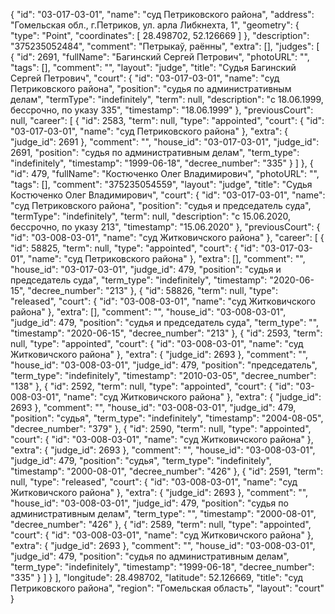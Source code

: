 {
    "id": "03-017-03-01",
    "name": "суд Петриковского района",
    "address": "Гомельская обл., г.Петриков, ул. арла Либкнехта, 1",
    "geometry": {
        "type": "Point",
        "coordinates": [
            28.498702,
            52.126669
        ]
    },
    "description": "375235052484",
    "comment": "Петрыкаў, раённы",
    "extra": [],
    "judges": [
        {
            "id": 2691,
            "fullName": "Багинский Сергей Петрович",
            "photoURL": "",
            "tags": [],
            "comment": "",
            "layout": "judge",
            "title": "Судья Багинский Сергей Петрович",
            "court": {
                "id": "03-017-03-01",
                "name": "суд Петриковского района",
                "position": "судья по административным делам",
                "termType": "indefinitely",
                "term": null,
                "description": "c 18.06.1999, бессрочно, по указу 335",
                "timestamp": "18.06.1999"
            },
            "previousCourt": null,
            "career": [
                {
                    "id": 2583,
                    "term": null,
                    "type": "appointed",
                    "court": {
                        "id": "03-017-03-01",
                        "name": "суд Петриковского района"
                    },
                    "extra": {
                        "judge_id": 2691
                    },
                    "comment": "",
                    "house_id": "03-017-03-01",
                    "judge_id": 2691,
                    "position": "судья по административным делам",
                    "term_type": "indefinitely",
                    "timestamp": "1999-06-18",
                    "decree_number": "335"
                }
            ]
        },
        {
            "id": 479,
            "fullName": "Костюченко Олег Владимирович",
            "photoURL": "",
            "tags": [],
            "comment": "375235054559",
            "layout": "judge",
            "title": "Судья Костюченко Олег Владимирович",
            "court": {
                "id": "03-017-03-01",
                "name": "суд Петриковского района",
                "position": "судья и председатель суда",
                "termType": "indefinitely",
                "term": null,
                "description": "c 15.06.2020, бессрочно, по указу 213",
                "timestamp": "15.06.2020"
            },
            "previousCourt": {
                "id": "03-008-03-01",
                "name": "суд Житковичского района"
            },
            "career": [
                {
                    "id": 58825,
                    "term": null,
                    "type": "appointed",
                    "court": {
                        "id": "03-017-03-01",
                        "name": "суд Петриковского района"
                    },
                    "extra": [],
                    "comment": "",
                    "house_id": "03-017-03-01",
                    "judge_id": 479,
                    "position": "судья и председатель суда",
                    "term_type": "indefinitely",
                    "timestamp": "2020-06-15",
                    "decree_number": "213"
                },
                {
                    "id": 58826,
                    "term": null,
                    "type": "released",
                    "court": {
                        "id": "03-008-03-01",
                        "name": "суд Житковичского района"
                    },
                    "extra": [],
                    "comment": "",
                    "house_id": "03-008-03-01",
                    "judge_id": 479,
                    "position": "судья и председатель суда",
                    "term_type": "",
                    "timestamp": "2020-06-15",
                    "decree_number": "213"
                },
                {
                    "id": 2593,
                    "term": null,
                    "type": "appointed",
                    "court": {
                        "id": "03-008-03-01",
                        "name": "суд Житковичского района"
                    },
                    "extra": {
                        "judge_id": 2693
                    },
                    "comment": "",
                    "house_id": "03-008-03-01",
                    "judge_id": 479,
                    "position": "председатель",
                    "term_type": "indefinitely",
                    "timestamp": "2010-03-05",
                    "decree_number": "138"
                },
                {
                    "id": 2592,
                    "term": null,
                    "type": "appointed",
                    "court": {
                        "id": "03-008-03-01",
                        "name": "суд Житковичского района"
                    },
                    "extra": {
                        "judge_id": 2693
                    },
                    "comment": "",
                    "house_id": "03-008-03-01",
                    "judge_id": 479,
                    "position": "судья",
                    "term_type": "indefinitely",
                    "timestamp": "2004-08-05",
                    "decree_number": "379"
                },
                {
                    "id": 2590,
                    "term": null,
                    "type": "appointed",
                    "court": {
                        "id": "03-008-03-01",
                        "name": "суд Житковичского района"
                    },
                    "extra": {
                        "judge_id": 2693
                    },
                    "comment": "",
                    "house_id": "03-008-03-01",
                    "judge_id": 479,
                    "position": "судья",
                    "term_type": "indefinitely",
                    "timestamp": "2000-08-01",
                    "decree_number": "426"
                },
                {
                    "id": 2591,
                    "term": null,
                    "type": "released",
                    "court": {
                        "id": "03-008-03-01",
                        "name": "суд Житковичского района"
                    },
                    "extra": {
                        "judge_id": 2693
                    },
                    "comment": "",
                    "house_id": "03-008-03-01",
                    "judge_id": 479,
                    "position": "судья по административным делам",
                    "term_type": "",
                    "timestamp": "2000-08-01",
                    "decree_number": "426"
                },
                {
                    "id": 2589,
                    "term": null,
                    "type": "appointed",
                    "court": {
                        "id": "03-008-03-01",
                        "name": "суд Житковичского района"
                    },
                    "extra": {
                        "judge_id": 2693
                    },
                    "comment": "",
                    "house_id": "03-008-03-01",
                    "judge_id": 479,
                    "position": "судья по административным делам",
                    "term_type": "indefinitely",
                    "timestamp": "1999-06-18",
                    "decree_number": "335"
                }
            ]
        }
    ],
    "longitude": 28.498702,
    "latitude": 52.126669,
    "title": "суд Петриковского района",
    "region": "Гомельская область",
    "layout": "court"
}